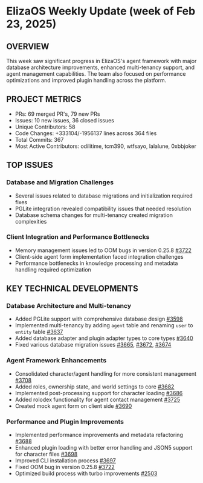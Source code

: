 # ElizaOS Weekly Update (week of Feb 23, 2025)

## OVERVIEW
This week saw significant progress in ElizaOS's agent framework with major database architecture improvements, enhanced multi-tenancy support, and agent management capabilities. The team also focused on performance optimizations and improved plugin handling across the platform.

## PROJECT METRICS
- PRs: 69 merged PR's, 79 new PRs
- Issues: 10 new issues, 36 closed issues
- Unique Contributors: 58
- Code Changes: +333104/-1956137 lines across 364 files
- Total Commits: 367
- Most Active Contributors: odilitime, tcm390, wtfsayo, lalalune, 0xbbjoker

## TOP ISSUES

### Database and Migration Challenges
- Several issues related to database migrations and initialization required fixes
- PGLite integration revealed compatibility issues that needed resolution
- Database schema changes for multi-tenancy created migration complexities

### Client Integration and Performance Bottlenecks
- Memory management issues led to OOM bugs in version 0.25.8 [#3722](https://github.com/elizaos/eliza/pull/3722)
- Client-side agent form implementation faced integration challenges
- Performance bottlenecks in knowledge processing and metadata handling required optimization

## KEY TECHNICAL DEVELOPMENTS

### Database Architecture and Multi-tenancy
- Added PGLite support with comprehensive database design [#3598](https://github.com/elizaos/eliza/pull/3598)
- Implemented multi-tenancy by adding `agent` table and renaming `user` to `entity` table [#3637](https://github.com/elizaos/eliza/pull/3637)
- Added database adapter and plugin adapter types to core types [#3640](https://github.com/elizaos/eliza/pull/3640)
- Fixed various database migration issues [#3665](https://github.com/elizaos/eliza/pull/3665), [#3672](https://github.com/elizaos/eliza/pull/3672), [#3674](https://github.com/elizaos/eliza/pull/3674)

### Agent Framework Enhancements
- Consolidated character/agent handling for more consistent management [#3708](https://github.com/elizaos/eliza/pull/3708)
- Added roles, ownership state, and world settings to core [#3682](https://github.com/elizaos/eliza/pull/3682)
- Implemented post-processing support for character loading [#3686](https://github.com/elizaos/eliza/pull/3686)
- Added rolodex functionality for agent contact management [#3725](https://github.com/elizaos/eliza/pull/3725)
- Created mock agent form on client side [#3690](https://github.com/elizaos/eliza/pull/3690)

### Performance and Plugin Improvements
- Implemented performance improvements and metadata refactoring [#3688](https://github.com/elizaos/eliza/pull/3688)
- Enhanced plugin loading with better error handling and JSON5 support for character files [#3698](https://github.com/elizaos/eliza/pull/3698)
- Improved CLI installation process [#3697](https://github.com/elizaos/eliza/pull/3697)
- Fixed OOM bug in version 0.25.8 [#3722](https://github.com/elizaos/eliza/pull/3722)
- Optimized build process with turbo improvements [#2503](https://github.com/elizaos/eliza/pull/2503)